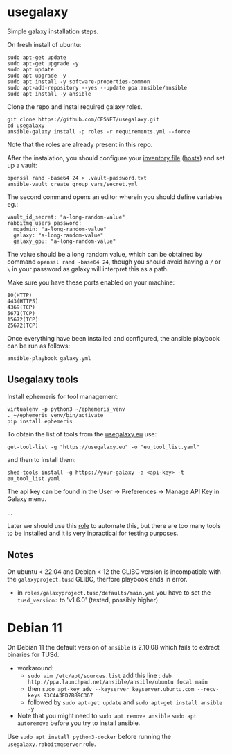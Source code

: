 # usegalaxy

Simple galaxy installation steps.

On fresh install of ubuntu:
```
sudo apt-get update
sudo apt-get upgrade -y
sudo apt update
sudo apt upgrade -y
sudo apt install -y software-properties-common
sudo apt-add-repository --yes --update ppa:ansible/ansible
sudo apt install -y ansible
```

Clone the repo and instal required galaxy roles.
```
git clone https://github.com/CESNET/usegalaxy.git
cd usegalaxy
ansible-galaxy install -p roles -r requirements.yml --force
```
Note that the roles are already present in this repo.

After the instalation, you should configure your [inventory file](https://training.galaxyproject.org/training-material/topics/admin/tutorials/ansible/tutorial.html#inventory-file) ([hosts](https://github.com/CESNET/usegalaxy/blob/main/hosts)) and set up a vault:
```
openssl rand -base64 24 > .vault-password.txt
ansible-vault create group_vars/secret.yml
```
The second command opens an editor wherein you should define variables eg.:
```
vault_id_secret: "a-long-random-value"
rabbitmq_users_password:
  mqadmin: "a-long-random-value"
  galaxy: "a-long-random-value"
  galaxy_gpu: "a-long-random-value"
```
The value should be a long random value, which can be obtained by command `openssl rand -base64 24`, though you should avoid having a `/` or `\` in your password as galaxy will interpret this as a path.

Make sure you have these ports enabled on your machine:
```
80(HTTP)
443(HTTPS)
4369(TCP)
5671(TCP)
15672(TCP)
25672(TCP)
```

Once everything have been installed and configured, the ansible playbook can be run as follows:
```
ansible-playbook galaxy.yml
```

## Usegalaxy tools

Install ephemeris for tool management:
```
virtualenv -p python3 ~/ephemeris_venv
. ~/ephemeris_venv/bin/activate
pip install ephemeris
```
To obtain the list of tools from the [usegalaxy.eu](https://usegalaxy.eu) use:
```
get-tool-list -g "https://usegalaxy.eu" -o "eu_tool_list.yaml"
```
and then to install them:
```
shed-tools install -g https://your-galaxy -a <api-key> -t eu_tool_list.yaml
```
The api key can be found in the User -> Preferences -> Manage API Key in Galaxy menu.

...

Later we should use this [role](https://github.com/galaxyproject/ansible-galaxy-tools) to automate this, but there are too many tools to be installed and it is very inpractical for testing purposes. 

## Notes

On ubuntu < 22.04 and Debian < 12 the GLIBC version is incompatible with the ```galaxyproject.tusd``` GLIBC, therfore playbook ends in error.
- in `roles/galaxyproject.tusd/defaults/main.yml` you have to set the `tusd_version:` to 'v1.6.0' (tested, possibly higher)

# Debian 11

On Debian 11 the default version of `ansible` is 2.10.08 which fails to extract binaries for TUSd.
- workaround: 
  - `sudo vim /etc/apt/sources.list` add this line : `deb http://ppa.launchpad.net/ansible/ansible/ubuntu focal main`
  - then `sudo apt-key adv --keyserver keyserver.ubuntu.com --recv-keys 93C4A3FD7BB9C367`
  - followed by `sudo apt-get update` and `sudo apt-get install ansible -y`
- Note that you might need to `sudo apt remove ansible` `sudo apt autoremove` before you try to install ansible.

Use `sudo apt install python3-docker` before running the `usegalaxy.rabbitmqserver` role.

